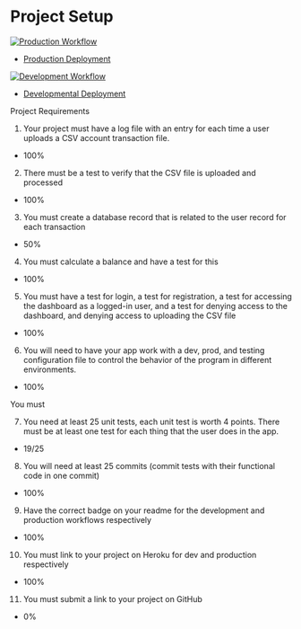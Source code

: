 # Project Setup

[![Production Workflow](https://github.com/kmc63/is218finalProject/actions/workflows/prod.yml/badge.svg)](https://github.com/kaw393939/docker_flask/actions/workflows/prod.yml)

* [Production Deployment](https://is218projectfinal-prod.herokuapp.com/)


[![Development Workflow](https://github.com/kmc63/is218finalProject/actions/workflows/dev.yml/badge.svg)](https://github.com/kaw393939/docker_flask/actions/workflows/dev.yml)

* [Developmental Deployment](https://is218projectfinal-dev.com/)

Project Requirements

1. Your project must have a log file with an entry for each time a user uploads a CSV account transaction file. 
* 100%
2. There must be a test to verify that the CSV file is uploaded and processed
* 100%
3. You must create a database record that is related to the user record for each transaction
* 50%
4. You must calculate a balance and have a test for this
* 100%
5. You must have a test for login, a test for registration, a test for accessing the dashboard as a logged-in user, and a test for denying access to the dashboard, and denying access to uploading the CSV file
* 100%
6. You will need to have your app work with a dev, prod, and testing configuration file to control the behavior of the program in different environments.
* 100%


You must

7. You need at least 25 unit tests, each unit test is worth 4 points.  There must be at least one test for each thing that the user does in the app.
* 19/25
8. You will need at least 25 commits (commit tests with their functional code in one commit)
* 100%
9. Have the correct badge on your readme for the development and production workflows respectively 
* 100%
10. You must link to your project on Heroku for dev and production respectively
* 100%
11. You must submit a link to your project on GitHub
* 0%